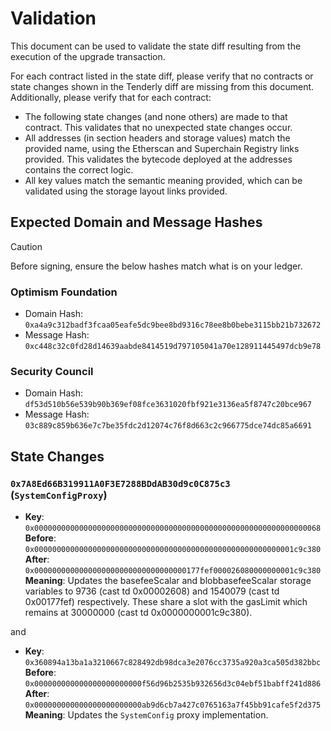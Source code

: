 # Validation

This document can be used to validate the state diff resulting from the execution of the upgrade
transaction.

For each contract listed in the state diff, please verify that no contracts or state changes shown in the Tenderly diff are missing from this document. Additionally, please verify that for each contract:

- The following state changes (and none others) are made to that contract. This validates that no unexpected state changes occur.
- All addresses (in section headers and storage values) match the provided name, using the Etherscan and Superchain Registry links provided. This validates the bytecode deployed at the addresses contains the correct logic.
- All key values match the semantic meaning provided, which can be validated using the storage layout links provided.

## Expected Domain and Message Hashes

> [!CAUTION]
>
> Before signing, ensure the below hashes match what is on your ledger.
>
> ### Optimism Foundation
>
> - Domain Hash: `0xa4a9c312badf3fcaa05eafe5dc9bee8bd9316c78ee8b0bebe3115bb21b732672`
> - Message Hash: `0xc448c32c0fd28d14639aabde8414519d797105041a70e128911445497dcb9e78`
>
> ### Security Council
>
> - Domain Hash: `df53d510b56e539b90b369ef08fce3631020fbf921e3136ea5f8747c20bce967`
> - Message Hash: `03c889c859b636e7c7be35fdc2d12074c76f8d663c2c966775dce74dc85a6691`

## State Changes

### `0x7A8Ed66B319911A0F3E7288BDdAB30d9c0C875c3` (`SystemConfigProxy`)

- **Key**: `0x0000000000000000000000000000000000000000000000000000000000000068`
  **Before**: `0x0000000000000000000000000000000000000000000000000000000001c9c380`
  **After**: `0x0000000000000000000000000000000000177fef000026080000000001c9c380`
  **Meaning**: Updates the basefeeScalar and blobbasefeeScalar storage variables to 9736 (cast td 0x00002608) and 1540079 (cast td 0x00177fef) respectively. These share a slot with the gasLimit which remains at 30000000 (cast td 0x0000000001c9c380).

and

- **Key**: `0x360894a13ba1a3210667c828492db98dca3e2076cc3735a920a3ca505d382bbc`
  **Before**: `0x000000000000000000000000f56d96b2535b932656d3c04ebf51babff241d886`
  **After**: `0x000000000000000000000000ab9d6cb7a427c0765163a7f45bb91cafe5f2d375`
  **Meaning**: Updates the `SystemConfig` proxy implementation.

